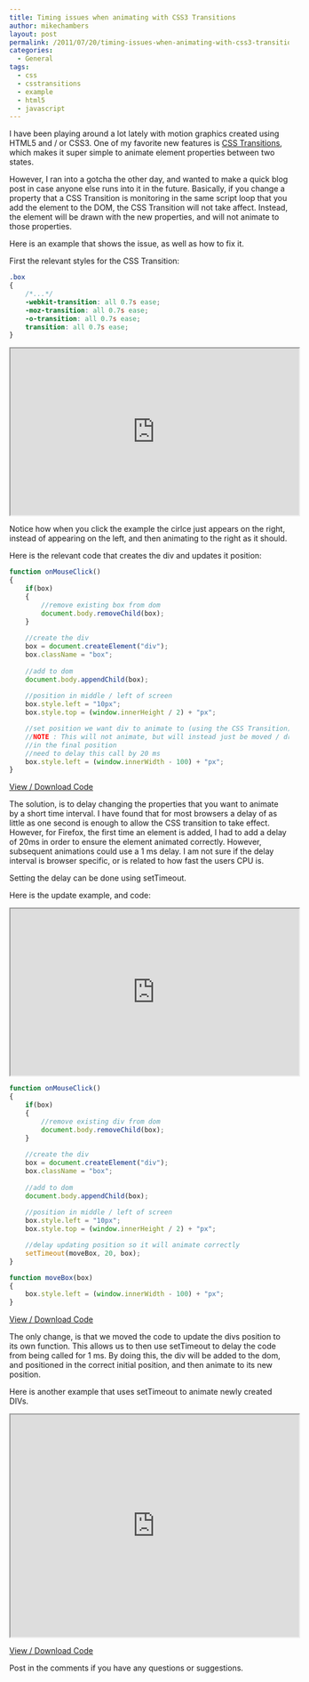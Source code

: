 ```yaml
---
title: Timing issues when animating with CSS3 Transitions
author: mikechambers
layout: post
permalink: /2011/07/20/timing-issues-when-animating-with-css3-transitions/
categories:
  - General
tags:
  - css
  - csstransitions
  - example
  - html5
  - javascript
---
```


I have been playing around a lot lately with motion graphics created using HTML5 and / or CSS3. One of my favorite new features is [CSS Transitions][1], which makes it super simple to animate element properties between two states.

However, I ran into a gotcha the other day, and wanted to make a quick blog post in case anyone else runs into it in the future. Basically, if you change a property that a CSS Transition is monitoring in the same script loop that you add the element to the DOM, the CSS Transition will not take affect. Instead, the element will be drawn with the new properties, and will not animate to those properties.

Here is an example that shows the issue, as well as how to fix it.  
<!--more-->

  
First the relevant styles for the CSS Transition:

``` css
.box
{
	/*...*/
	-webkit-transition: all 0.7s ease;
	-moz-transition: all 0.7s ease;
	-o-transition: all 0.7s ease;
	transition: all 0.7s ease;
}
```

<iframe src="http://mikechambers.com/html5/css/CSS3TransitionsTiming/index.html" width="520" height="300"></iframe>

Notice how when you click the example the cirlce just appears on the right, instead of appearing on the left, and then animating to the right as it should.

Here is the relevant code that creates the div and updates it position:

``` javascript
function onMouseClick()
{
	if(box)
	{
		//remove existing box from dom
		document.body.removeChild(box);
	}
	
	//create the div
	box = document.createElement("div");
	box.className = "box";
	
	//add to dom
	document.body.appendChild(box);
	
	//position in middle / left of screen
	box.style.left = "10px";
	box.style.top = (window.innerHeight / 2) + "px";

	//set position we want div to animate to (using the CSS Transition)
	//NOTE : This will not animate, but will instead just be moved / drawn
	//in the final position
	//need to delay this call by 20 ms
	box.style.left = (window.innerWidth - 100) + "px";
}
```

[View / Download Code][2]

The solution, is to delay changing the properties that you want to animate by a short time interval. I have found that for most browsers a delay of as little as one second is enough to allow the CSS transition to take effect. However, for Firefox, the first time an element is added, I had to add a delay of 20ms in order to ensure the element animated correctly. However, subsequent animations could use a 1 ms delay. I am not sure if the delay interval is browser specific, or is related to how fast the users CPU is. 

Setting the delay can be done using setTimeout.

Here is the update example, and code:

<iframe src="http://mikechambers.com/html5/css/CSS3TransitionsTiming/index_b.html" width="520" height="300"></iframe>

``` javascript
function onMouseClick()
{
	if(box)
	{
		//remove existing div from dom
		document.body.removeChild(box);
	}
	
	//create the div
	box = document.createElement("div");
	box.className = "box";
	
	//add to dom
	document.body.appendChild(box);
	
	//position in middle / left of screen
	box.style.left = "10px";
	box.style.top = (window.innerHeight / 2) + "px";

	//delay updating position so it will animate correctly
	setTimeout(moveBox, 20, box);
}

function moveBox(box)
{
	box.style.left = (window.innerWidth - 100) + "px";
}
```

[View / Download Code][2]

The only change, is that we moved the code to update the divs position to its own function. This allows us to then use setTimeout to delay the code from being called for 1 ms. By doing this, the div will be added to the dom, and positioned in the correct initial position, and then animate to its new position.

Here is another example that uses setTimeout to animate newly created DIVs.

<iframe src="http://mikechambers.com/html5/css/CSS3TransitionsAnimation/" width="520" height="400"></iframe>

[View / Download Code][3]

Post in the comments if you have any questions or suggestions.

 [1]: http://www.w3.org/TR/css3-transitions/
 [2]: https://github.com/mikechambers/ExamplesByMesh/tree/master/CSS/CSS3TransitionsTiming
 [3]: https://github.com/mikechambers/ExamplesByMesh/tree/master/CSS/CSS3TransitionsAnimation